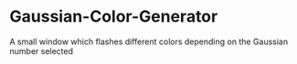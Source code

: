 # Gaussian-Color-Generator
A small window which flashes different colors depending on the Gaussian number selected
